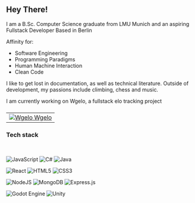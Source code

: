 


<h2>
Hey There!
</h2>

I am a B.Sc. Computer Science graduate from LMU Munich and  an aspiring Fullstack Developer 
Based in Berlin



Affinity for:

<ul>
  <li>Software Engineering</li>
  <li>Programming Paradigms</li>
  <li>Human Machine Interaction</li>
  <li>Clean Code</li>
 </ul> 



I like to get lost in documentation, as well as technical literature.
Outside of development, my passions include climbing, chess and music.

I am currently working on Wgelo, a fullstack elo tracking project

<h3>
<table>

  <tr>
    <td>
<a href= https://github.com/vinhti-eu/wgelo>
 <img src="https://user-images.githubusercontent.com/48870231/165990310-d609368e-a189-4e00-a481-0dbe1675d595.png" alt="Wgelo"> Wgelo
  </td>
  <tr>
  </table>
    </a>
  </h3>
  
<h3>Tech stack</h3>



<br/>

![JavaScript](https://img.shields.io/badge/javascript-%23323330.svg?style=for-the-badge&logo=javascript&logoColor=%23F7DF1E)
![C#](https://img.shields.io/badge/c%23-%23239120.svg?style=for-the-badge&logo=c-sharp&logoColor=white)
![Java](https://img.shields.io/badge/java-%23ED8B00.svg?style=for-the-badge&logo=java&logoColor=white)

![React](https://img.shields.io/badge/react-%2320232a.svg?style=for-the-badge&logo=react&logoColor=%2361DAFB)
![HTML5](https://img.shields.io/badge/html5-%23E34F26.svg?style=for-the-badge&logo=html5&logoColor=white)
![CSS3](https://img.shields.io/badge/css3-%231572B6.svg?style=for-the-badge&logo=css3&logoColor=white)

![NodeJS](https://img.shields.io/badge/node.js-6DA55F?style=for-the-badge&logo=node.js&logoColor=white)
![MongoDB](https://img.shields.io/badge/MongoDB-%234ea94b.svg?style=for-the-badge&logo=mongodb&logoColor=white)
![Express.js](https://img.shields.io/badge/express.js-%23404d59.svg?style=for-the-badge&logo=express&logoColor=%2361DAFB)

![Godot Engine](https://img.shields.io/badge/GODOT-%23FFFFFF.svg?style=for-the-badge&logo=godot-engine)
![Unity](https://img.shields.io/badge/unity-%23000000.svg?style=for-the-badge&logo=unity&logoColor=white)
